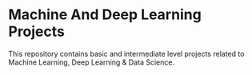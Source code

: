 # Machine And Deep Learning Projects
This repository contains basic and intermediate level projects related to Machine Learning, Deep Learning &amp; Data Science.

